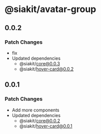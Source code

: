 # @siakit/avatar-group

## 0.0.2

### Patch Changes

- fix
- Updated dependencies
  - @siakit/core@0.0.3
  - @siakit/hover-card@0.0.2

## 0.0.1

### Patch Changes

- Add more components
- Updated dependencies
  - @siakit/core@0.0.2
  - @siakit/hover-card@0.0.1
